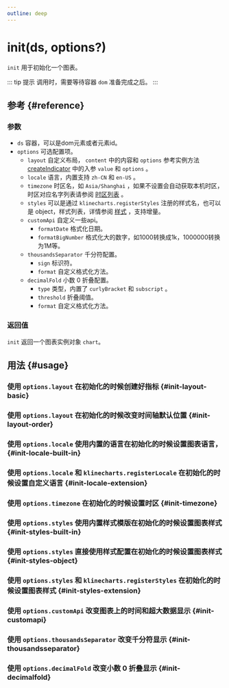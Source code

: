 ```yaml
---
outline: deep
---
```


# init(ds, options?)
`init` 用于初始化一个图表。

::: tip 提示
调用时，需要等待容器 `dom` 准备完成之后。
:::

## 参考 {#reference}
<!--@include: @/@views/api/chart/init/reference.md-->

### 参数
- `ds` 容器，可以是dom元素或者元素id。
- `options` 可选配置项。
  - `layout` 自定义布局， `content` 中的内容和 `options` 参考实例方法 [createIndicator](./instance-api#createindicator-value-isstack-paneoptions-callback) 中的入参 `value` 和 `options` 。
  - `locale` 语言，内置支持 `zh-CN` 和 `en-US` 。
  - `timezone` 时区名，如 `Asia/Shanghai` ，如果不设置会自动获取本机时区，时区对应名字列表请参阅 [时区列表](https://en.wikipedia.org/wiki/List_of_tz_database_time_zones#List) 。
  - `styles` 可以是通过 `klinecharts.registerStyles` 注册的样式名，也可以是 object，样式列表，详情参阅 [样式](./styles.md) ，支持增量。
  - `customApi` 自定义一些api。
    - `formatDate` 格式化日期。
    - `formatBigNumber` 格式化大的数字，如1000转换成1k，1000000转换为1M等。
  - `thousandsSeparator` 千分符配置。
    - `sign` 标识符。
    - `format` 自定义格式化方法。
  - `decimalFold` 小数 0 折叠配置。
    - `type` 类型，内置了 `curlyBracket` 和 `subscript` 。
    - `threshold` 折叠阈值。
    - `format` 自定义格式化方法。

### 返回值
`init` 返回一个图表实例对象 `chart`。

<script setup>
import InitOptionsLayoutBasic from '../../@views/api/samples/init-options-layout-basic/index.vue'
import InitOptionsLayoutOrder from '../../@views/api/samples/init-options-layout-order/index.vue'
import InitOptionsLocaleBuiltIn from '../../@views/api/samples/init-options-locale-built-in/index.vue'
import InitOptionsLocaleExtension from '../../@views/api/samples/init-options-locale-extension/index.vue'
import InitOptionsTimezone from '../../@views/api/samples/init-options-timezone/index.vue'
import InitOptionsStylesBuiltIn from '../../@views/api/samples/init-options-styles-built-in/index.vue'
import InitOptionsStylesObject from '../../@views/api/samples/init-options-styles-object/index.vue'
import InitOptionsStylesExtension from '../../@views/api/samples/init-options-styles-extension/index.vue'
import InitOptionsCustomApi from '../../@views/api/samples/init-options-customapi/index.vue'
import InitOptionsThousandsSeparator from '../../@views/api/samples/init-options-thousandsseparator/index.vue'
import InitOptionsDecimalFold from '../../@views/api/samples/init-options-decimalfold/index.vue'
</script>

## 用法 {#usage}
### 使用 `options.layout` 在初始化的时候创建好指标 {#init-layout-basic}
<InitOptionsLayoutBasic />

### 使用 `options.layout` 在初始化的时候改变时间轴默认位置 {#init-layout-order}
<InitOptionsLayoutOrder />

### 使用 `options.locale` 使用内置的语言在初始化的时候设置图表语言， {#init-locale-built-in}
<InitOptionsLocaleBuiltIn />

### 使用 `options.locale` 和 `klinecharts.registerLocale` 在初始化的时候设置自定义语言 {#init-locale-extension}
<InitOptionsLocaleExtension />

### 使用 `options.timezone` 在初始化的时候设置时区 {#init-timezone}
<InitOptionsTimezone />

### 使用 `options.styles` 使用内置样式模版在初始化的时候设置图表样式 {#init-styles-built-in}
<InitOptionsStylesBuiltIn />

### 使用 `options.styles` 直接使用样式配置在初始化的时候设置图表样式 {#init-styles-object}
<InitOptionsStylesObject />

### 使用 `options.styles` 和 `klinecharts.registerStyles` 在初始化的时候设置图表样式 {#init-styles-extension}
<InitOptionsStylesExtension />

### 使用 `options.customApi` 改变图表上的时间和超大数据显示 {#init-customapi}
<InitOptionsCustomApi />

### 使用 `options.thousandsSeparator` 改变千分符显示 {#init-thousandsseparator}
<InitOptionsThousandsSeparator />

### 使用 `options.decimalFold` 改变小数 0 折叠显示 {#init-decimalfold}
<InitOptionsDecimalFold />



